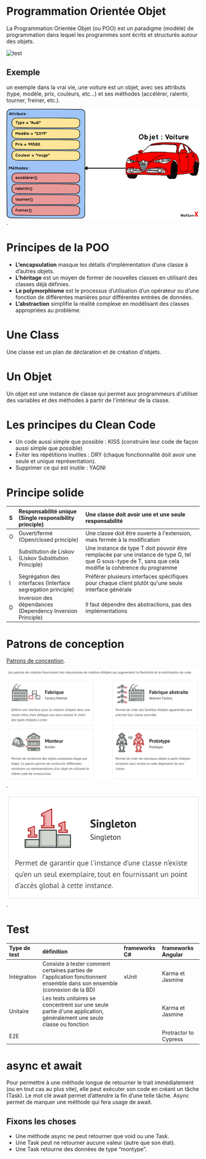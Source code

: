 # Programmation Orientée Objet
La Programmation Orientée Objet (ou POO) est un paradigme (modèle) de programmation dans lequel les programmes sont écrits et structurés autour des objets.

![test](https://i.stack.imgur.com/nAtpl.png)
## Exemple
un exemple dans la vrai vie, une voiture est un objet, avec ses attributs (type, modèle, prix, couleurs, etc…) et ses méthodes (accélérer, ralentir, tourner, freiner, etc.).

![POO](car-poo.png).

# Principes de la POO
- **L’encapsulation** masque les détails d’implémentation d’une classe à d’autres objets.
- **L’héritage** est un moyen de former de nouvelles classes en utilisant des classes déjà définies.
- **Le polymorphisme** est le processus d’utilisation d’un opérateur ou d’une fonction de différentes manières pour différentes entrées de données.
- **L’abstraction** simplifie la réalité complexe en modélisant des classes appropriées au problème.
  
# Une Class
Une classe est un plan de déclaration et de création d'objets.

# Un Objet
Un objet est une instance de classe qui permet aux programmeurs d'utiliser des variables et des méthodes à partir de l'intérieur de la classe.

# Les principes du Clean Code
- Un code aussi simple que possible : KISS (construire leur code de façon aussi simple que possible)
- Éviter les répétitions inutiles : DRY (chaque fonctionnalité doit avoir une seule et unique représentation).
- Supprimer ce qui est inutile : YAGNI
# Principe solide 
| S |  Responsabilité unique (Single responsibility principle)|  Une classe doit avoir une et une seule responsabilité|
|:--|:--|:--|
| O | Ouvert/fermé (Open/closed principle) | Une classe doit être ouverte à l'extension, mais fermée à la modification |
| L | Substitution de Liskov (Liskov Substitution Principle) | Une instance de type T doit pouvoir être remplacée par une instance de type G, tel que G sous-type de T, sans que cela modifie la cohérence du programme |
| I |Ségrégation des interfaces (Interface segregation principle)  |  Préférer plusieurs interfaces spécifiques pour chaque client plutôt qu'une seule interface générale|
| D | Inversion des dépendances (Dependency Inversion Principle) | Il faut dépendre des abstractions, pas des implémentations |

# Patrons de conception

 [Patrons de conception](https://refactoring.guru/fr/design-patterns/creational-patterns).

![p1](patron1.png).

![p2](patron2.png).

# Test 

| Type de test | définition | frameworks C# | frameworks Angular |
|:--|:--|:--|:--|
| Intégration | Consiste à tester comment certaines parties de l'application fonctionnent ensemble dans son ensemble (connexion de la BD) | xUnit | Karma et Jasmine |
| Unitaire | Les tests unitaires se concentrent sur une seule partie d'une application, généralement une seule classe ou fonction |  | Karma et Jasmine |
| E2E |  |  | Protractor to Cypress |

# async et await

Pour permettre à une méthode longue de retourner le trait immédiatement (ou en tout cas au plus vite), elle peut exécuter son code en créant un tâche (Task). Le mot clé await permet d’attendre la fin d’une telle tâche. Async permet de marquer une méthode qui fera usage de await.

## Fixons les choses

- Une méthode async ne peut retourner que void ou une Task.
- Une Task peut ne retourner aucune valeur (autre que son état).
- Une Task<montype> retourne des données de type “montype”.

